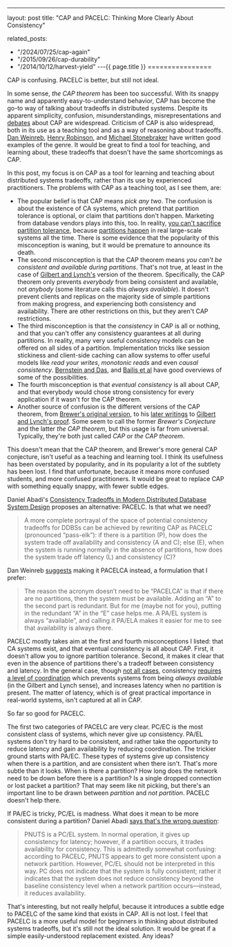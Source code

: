 ---
layout: post
title: "CAP and PACELC: Thinking More Clearly About Consistency"



related_posts:
  - "/2024/07/25/cap-again"
  - "/2015/09/26/cap-durability"
  - "/2014/10/12/harvest-yield"
---{{ page.title }}
================

<p class="meta">CAP is confusing. PACELC is better, but still not ideal.</p>

In some sense, *the CAP theorem* has been too successful. With its snappy name and apparently easy-to-understand behavior, CAP has become the go-to way of talking about tradeoffs in distributed systems. Despite its apparent simplicity, confusion, misunderstandings, misrepresentations and [debates](http://stackoverflow.com/questions/12346326/nosql-cap-theorem-availability-and-partition-tolerance) about CAP are widespread. Criticism of CAP is also widespread, both in its use as a teaching tool and as a way of reasoning about tradeoffs. [Dan Weinreb](http://danweinreb.org/blog/what-does-the-proof-of-the-cap-theorem-mean), [Henry Robinson](http://blog.cloudera.com/blog/2010/04/cap-confusion-problems-with-partition-tolerance/), and [Michael Stonebraker](http://cacm.acm.org/blogs/blog-cacm/83396-errors-in-database-systems-eventual-consistency-and-the-cap-theorem/fulltext) have written good examples of the genre. It would be great to find a tool for teaching, and learning about, these tradeoffs that doesn't have the same shortcomings as CAP.

In this post, my focus is on CAP as a tool for learning and teaching about distributed systems tradeoffs, rather than its use by experienced practitioners. The problems with CAP as a teaching tool, as I see them, are:

- The popular belief is that CAP means *pick any two*. The confusion is about the existence of CA systems, which pretend that partition tolerance is optional, or claim that partitions don't happen. Marketing from database vendors plays into this, too. In reality, [you can't sacrifice partition tolerance](http://codahale.com/you-cant-sacrifice-partition-tolerance/), because [partitions happen](http://aphyr.com/posts/288-the-network-is-reliable) in real large-scale systems all the time. There is some evidence that the popularity of this misconception is waning, but it would be premature to announce its death.
- The second misconception is that the CAP theorem means *you can't be consistent and available during partitions*. That's not true, at least in the case of [Gilbert and Lynch's](http://lpd.epfl.ch/sgilbert/pubs/BrewersConjecture-SigAct.pdf) version of the theorem. Specifically, the CAP theorem only prevents *everybody* from being consistent and available, not *anybody* (some literature calls this *always available*). It doesn't prevent clients and replicas on the majority side of simple partitions from making progress, and experiencing both consistency and availability. There are other restrictions on this, but they aren't CAP restrictions.
- The third misconception is that the *consistency* in CAP is all or nothing, and that you can't offer any consistency guarantees at all during partitions. In reality, many very useful consistency models can be offered on all sides of a partition. Implementation tricks like session stickiness and client-side caching can allow systems to offer useful models like *read your writes*, *monotonic reads* and even *causal consistency*. [Bernstein and Das](http://research.microsoft.com/pubs/192621/sigtt611-bernstein.pdf), and [Bailis et al](http://arxiv.org/pdf/1302.0309v2.pdf) have good overviews of some of the possibilities.
- The fourth misconception is that *eventual consistency* is all about CAP, and that everybody would chose strong consistency for every application if it wasn't for the CAP theorem.
- Another source of confusion is the different versions of the CAP theorem, from [Brewer's original version](http://www.cs.berkeley.edu/~brewer/cs262b-2004/PODC-keynote.pdf), to his [later writings](http://www.infoq.com/articles/cap-twelve-years-later-how-the-rules-have-changed) to [Gilbert and Lynch's proof](http://lpd.epfl.ch/sgilbert/pubs/BrewersConjecture-SigAct.pdf). Some seem to call the former *Brewer's Conjecture* and the latter *the CAP theorem*, but this usage is far from universal. Typically, they're both just called *CAP* or *the CAP theorem*.

This doesn't mean that the CAP theorem, and Brewer's more general CAP conjecture, isn't useful as a teaching and learning tool. I think its usefulness has been overstated by popularity, and in its popularity a lot of the subtlety has been lost. I find that unfortunate, because it means more confused students, and more confused practitioners. It would be great to replace CAP with something equally snappy, with fewer subtle edges.

Daniel Abadi's [Consistency Tradeoffs in Modern Distributed Database System Design](http://cs-www.cs.yale.edu/homes/dna/papers/abadi-pacelc.pdf) proposes an alternative: PACELC. Is that what we need?

> A more complete portrayal of the space of potential consistency tradeoffs for DDBSs can be achieved by rewriting CAP as PACELC (pronounced “pass-elk”): if there is a partition (P), how does the system trade off availability and consistency (A and C); else (E), when the system is running normally in the absence of partitions, how does the system trade off latency (L) and consistency (C)?

Dan Weinreb [suggests](http://danweinreb.org/blog/improving-the-pacelc-taxonomy/) making it PACELCA instead, a formulation that I prefer:

> The reason the acronym doesn’t need to be “PACELCA” is that if there are no partitions, then the system must be available. Adding an “A” to the second part is redundant. But for me (maybe not for you), putting in the redundant “A” in the “E” case helps me. A PA/EL system is always “available”, and calling it PA/ELA makes it easier for me to see that availability is always there.

PACELC mostly takes aim at the first and fourth misconceptions I listed: that CA systems exist, and that eventual consistency is all about CAP. First, it doesn't allow you to ignore partition tolerance. Second, it makes it clear that even in the absence of partitions there's a tradeoff between consistency and latency. In the general case, though [not all cases](http://www.bailis.org/papers/hat-hotos2013.pdf), consistency [requires a level of coordination](http://www.cs.utexas.edu/users/dahlin/papers/cac-tr.pdf) which prevents systems from being *always available* (in the Gilbert and Lynch sense), and increases latency when no partition is present. The matter of latency, which is of great practical importance in real-world systems, isn't captured at all in CAP.

So far so good for PACELC.

The first two categories of PACELC are very clear. PC/EC is the most consistent class of systems, which never give up consistency. PA/EL systems don't try hard to be consistent, and rather take the opportunity to reduce latency and gain availability by reducing coordination. The trickier ground starts with PA/EC. These types of systems give up consistency when there is a partition, and are consistent when there isn't. That's more subtle than it looks. When is there a partition? How long does the network need to be down before there is a partition? Is a single dropped connection or lost packet a partition? That may seem like nit picking, but there's an important line to be drawn between *partition* and *not partition*. PACELC doesn't help there. 

If PA/EC is tricky, PC/EL is madness. What does it mean to be more consistent during a partition? Daniel Abadi [says that's the wrong question](http://cs-www.cs.yale.edu/homes/dna/papers/abadi-pacelc.pdf):

> PNUTS is a PC/EL system. In normal operation, it gives up consistency for latency; however, if a partition occurs, it trades availability for consistency. This is admittedly somewhat confusing: according to PACELC, PNUTS appears to get more consistent upon a network partition. However, PC/EL should not be interpreted in this way. PC does not indicate that the system is fully consistent; rather it indicates that the system does not reduce consistency beyond the baseline consistency level when a network partition occurs—instead, it reduces availability.

That's interesting, but not really helpful, because it introduces a subtle edge to PACELC of the same kind that exists in CAP. All is not lost. I feel that PACELC is a more useful model for beginners in thinking about distributed systems tradeoffs, but it's still not the ideal solution. It would be great if a simple easily-understood replacement existed. Any ideas?